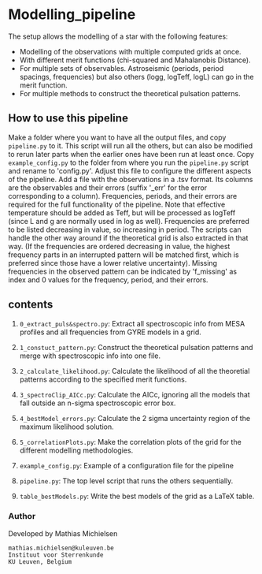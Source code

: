 # Modelling_pipeline

The setup allows the modelling of a star with the following features:
- Modelling of the observations with multiple computed grids at once.
- With different merit functions (chi-squared and Mahalanobis Distance).
- For multiple sets of observables. Astroseismic (periods, period spacings, frequencies) but also others (logg, logTeff, logL) can go in the merit function.
- For multiple methods to construct the theoretical pulsation patterns.

## How to use this pipeline
Make a folder where you want to have all the output files, and copy `pipeline.py` to it. This script will run all the others, but can also be modified to rerun later parts when the earlier ones have been run at least once.
Copy `example_config.py` to the folder from where you run the `pipeline.py` script and rename to 'config.py'. Adjust this file to configure the different aspects of the pipeline.
Add a file with the observations in a .tsv format. Its columns are the observables and their errors (suffix '\_err' for the error corresponding to a column). Frequencies, periods, and their errors are required for the full functionality of the pipeline. Note that effective temperature should be added as Teff, but will be processed as logTeff (since L and g are normally used in log as well).
Frequencies are preferred to be listed decreasing in value, so increasing in period. The scripts can handle the other way around if the theoretical grid is also extracted in that way. (If the frequencies are ordered decreasing in value, the highest frequency parts in an interrupted pattern will be matched first, which is preferred since those have a lower relative uncertainty). Missing frequencies in the observed pattern can be indicated by 'f_missing' as index and 0 values for the frequency, period, and their errors.

## contents

1. `0_extract_puls&spectro.py`: Extract all spectroscopic info from MESA profiles and all frequencies from GYRE models in a grid.
2. `1_constuct_pattern.py`: Construct the theoretical pulsation patterns and merge with spectroscopic info into one file.
3. `2_calculate_likelihood.py`: Calculate the likelihood of all the theoretial patterns according to the specified merit functions.
4. `3_spectroClip_AICc.py`: Calculate the AICc, ignoring all the models that fall outside an n-sigma spectroscopic error box.
5. `4_bestModel_errors.py`: Calculate the 2 sigma uncertainty region of the maximum likelihood solution.
6. `5_correlationPlots.py`: Make the correlation plots of the grid for the different modelling methodologies.

7. `example_config.py`: Example of a configuration file for the pipeline
8. `pipeline.py`: The top level script that runs the others sequentially.
9. `table_bestModels.py`: Write the best models of the grid as a LaTeX table.

### Author
Developed by Mathias Michielsen
```
mathias.michielsen@kuleuven.be
Instituut voor Sterrenkunde
KU Leuven, Belgium
```
